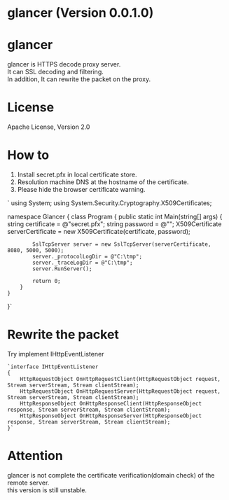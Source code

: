 glancer (Version 0.0.1.0)
=======

# glancer  

glancer is HTTPS decode proxy server.  
It can SSL decoding and filtering.  
In addition, It can rewrite the packet on the proxy.  

# License  
Apache License, Version 2.0  
  
# How to  
  
1. Install secret.pfx in local certificate store.  
2. Resolution machine DNS at the hostname of the certificate.  
3. Please hide the browser certificate warning. 
  

`
using System;
using System.Security.Cryptography.X509Certificates;

namespace Glancer
{
    class Program
    {
        public static int Main(string[] args)
        {
            string certificate = @"secret.pfx";
            string password = @"";
            X509Certificate serverCertificate = new X509Certificate(certificate, password);
  
            SslTcpServer server = new SslTcpServer(serverCertificate, 8080, 5000, 5000);
            server._protocolLogDir = @"C:\tmp";
            server._traceLogDir = @"C:\tmp";
            server.RunServer();
  
            return 0;
        }
    }
}`
  

# Rewrite the packet  
  
Try implement IHttpEventListener  

    `interface IHttpEventListener
    {
        HttpRequestObject OnHttpRequestClient(HttpRequestObject request, Stream serverStream, Stream clientStream);
        HttpRequestObject OnHttpRequestServer(HttpRequestObject request, Stream serverStream, Stream clientStream);
        HttpResponseObject OnHttpResponseClient(HttpResponseObject response, Stream serverStream, Stream clientStream);
        HttpResponseObject OnHttpResponseServer(HttpResponseObject response, Stream serverStream, Stream clientStream);
    }`
  
  
  

#  Attention  

glancer is not complete the certificate verification(domain check) of the remote server.  
this version is still unstable.


